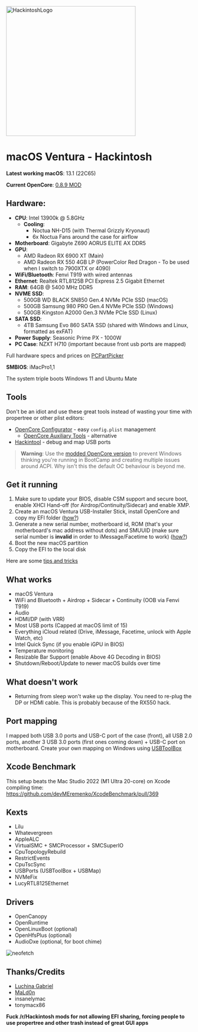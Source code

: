 <img src="https://i.imgur.com/foW4AcU.jpg" height="350" title="HackintoshLogo">

# macOS Ventura - Hackintosh

**Latest working macOS**: 13.1 (22C65)

**Current OpenCore**: [0.8.9 MOD](https://gitee.com/btwise/OpenCore_NO_ACPI)

## Hardware:
- **CPU**: Intel 13900k @ 5.8GHz
	- **Cooling**: 
		- Noctua NH-D15 (with Thermal Grizzly Kryonaut) 
		- 6x Noctua Fans around the case for airflow
- **Motherboard**: Gigabyte Z690 AORUS ELITE AX DDR5
- **GPU**: 
	- AMD Radeon RX 6900 XT (Main)
	- AMD Radeon RX 550 4GB LP (PowerColor Red Dragon - To be used when I switch to 7900XTX or 4090)
- **WiFi/Bluetooth**: Fenvi T919 with wired antennas
- **Ethernet**: Realtek RTL8125B PCI Express 2.5 Gigabit Ethernet
- **RAM**: 64GB @ 5400 MHz DDR5
- **NVME SSD**: 
	- 500GB WD BLACK SN850 Gen.4 NVMe PCIe SSD (macOS)
	- 500GB Samsung 980 PRO Gen.4 NVMe PCIe SSD (Windows)
	- 500GB Kingston A2000 Gen.3 NVMe PCIe SSD (Linux)
- **SATA SSD**: 
	- 4TB Samsung Evo 860 SATA SSD (shared with Windows and Linux, formatted as exFAT)
- **Power Supply**: Seasonic Prime PX - 1000W
- **PC Case**: NZXT H710 (important because front usb ports are mapped)

Full hardware specs and prices on [PCPartPicker](https://pcpartpicker.com/user/iphonewsro/saved/zgh4sY)

**SMBIOS**: iMacPro1,1

The system triple boots Windows 11 and Ubuntu Mate

## Tools
Don't be an idiot and use these great tools instead of wasting your time with propertree or other plist editors:
- [OpenCore Configurator](https://mackie100projects.altervista.org/download-opencore-configurator/) - easy `config.plist` management
  - [OpenCore Auxiliary Tools](https://github.com/ic005k/QtOpenCoreConfig) - alternative
- [Hackintool](https://github.com/headkaze/Hackintool/releases) - debug and map USB ports

> **Warning**: Use the [modded OpenCore version](https://gitee.com/btwise/OpenCore_NO_ACPI) to prevent Windows thinking you're running in BootCamp and creating multiple issues around ACPI. Why isn't this the default OC behaviour is beyond me.

## Get it running
1. Make sure to update your BIOS, disable CSM support and secure boot, enable XHCI Hand-off (for Airdrop/Continuity/Sidecar) and enable XMP.
2. Create an macOS Ventura USB-Installer Stick, install OpenCore and copy my EFI folder ([how?](https://github.com/SchmockLord/Hackintosh-Intel-i9-10900k-Gigabyte-Z490-Vision-D#installation-notes))
3. Generate a new serial number, motherboard id, ROM (that's your motherboard's mac address without dots) and SMUUID (make sure serial number is **invalid** in order to iMessage/Facetime to work) ([how?](https://dortania.github.io/OpenCore-Install-Guide/config.plist/comet-lake.html#platforminfo))
4. Boot the new macOS partition
5. Copy the EFI to the local disk

Here are some [tips and tricks](https://github.com/5T33Z0/OC-Little-Translated/tree/main/A_Config_Tips_and_Tricks)

## What works
- macOS Ventura
- WiFi and Bluetooth + Airdrop + Sidecar + Continuity (OOB via Fenvi T919)
- Audio
- HDMI/DP (with VRR)
- Most USB ports (Capped at macOS limit of 15)
- Everything iCloud related (Drive, iMessage, Facetime, unlock with Apple Watch, etc)
- Intel Quick Sync (if you enable iGPU in BIOS)
- Temperature monitoring
- Resizable Bar Support (enable Above 4G Decoding in BIOS)
- Shutdown/Reboot/Update to newer macOS builds over time

## What doesn't work
- Returning from sleep won't wake up the display. You need to re-plug the DP or HDMI cable. This is probably because of the RX550 hack.

## Port mapping
I mapped both USB 3.0 ports and USB-C port of the case (front), all USB 2.0 ports, another 3 USB 3.0 ports (first ones coming down) + USB-C port on motherboard. Create your own mapping on Windows using [USBToolBox](https://github.com/USBToolBox/tool)

## Xcode Benchmark
This setup beats the Mac Studio 2022 (M1 Ultra 20-core) on Xcode compiling time: https://github.com/devMEremenko/XcodeBenchmark/pull/369

## Kexts
- Lilu
- Whatevergreen
- AppleALC
- VirtualSMC + SMCProcessor + SMCSuperIO
- CpuTopologyRebuild
- RestrictEvents
- CpuTscSync
- USBPorts (USBToolBox + USBMap)
- NVMeFix
- LucyRTL8125Ethernet

## Drivers
- OpenCanopy
- OpenRuntime
- OpenLinuxBoot (optional)
- OpenHfsPlus (optional)
- AudioDxe (optional, for boot chime)

![neofetch](https://i.imgur.com/SE5RKLY.png)

## Thanks/Credits
- [Luchina Gabriel](https://github.com/luchina-gabriel)
- [MaLd0n](https://www.olarila.com/)
- insanelymac
- tonymacx86

**Fuck /r/Hackintosh mods for not allowing EFI sharing, forcing people to use propertree and other trash instead of great GUI apps**
